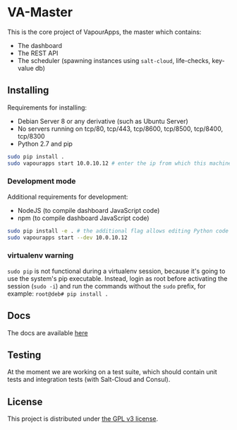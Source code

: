 # VA-Master
This is the core project of VapourApps, the master which contains:
* The dashboard
* The REST API
* The scheduler (spawning instances using `salt-cloud`, life-checks, key-value db)

## Installing
Requirements for installing:
* Debian Server 8 or any derivative (such as Ubuntu Server)
* No servers running on tcp/80, tcp/443, tcp/8600, tcp/8500, tcp/8400, tcp/8300
* Python 2.7 and pip

```bash
sudo pip install .
sudo vapourapps start 10.0.10.12 # enter the ip from which this machine can be accessed
```

### Development mode
Additional requirements for development:
* NodeJS (to compile dashboard JavaScript code)
* npm (to compile dashboard JavaScript code)

```bash
sudo pip install -e . # the additional flag allows editing Python code
sudo vapourapps start --dev 10.0.10.12
```

### virtualenv warning
`sudo pip` is not functional during a virtualenv session, because it's going to use
the system's pip executable. Instead, login as root before activating the session (`sudo -i`) and run the commands
without the `sudo` prefix, for example: `root@deb# pip install .`

## Docs

The docs are available [here](docs/)

## Testing
At the moment we are working on a test suite, which should contain unit tests and integration tests (with Salt-Cloud and Consul).

## License
This project is distributed under [the GPL v3 license](http://www.gnu.org/licenses/gpl-3.0.en.html).
